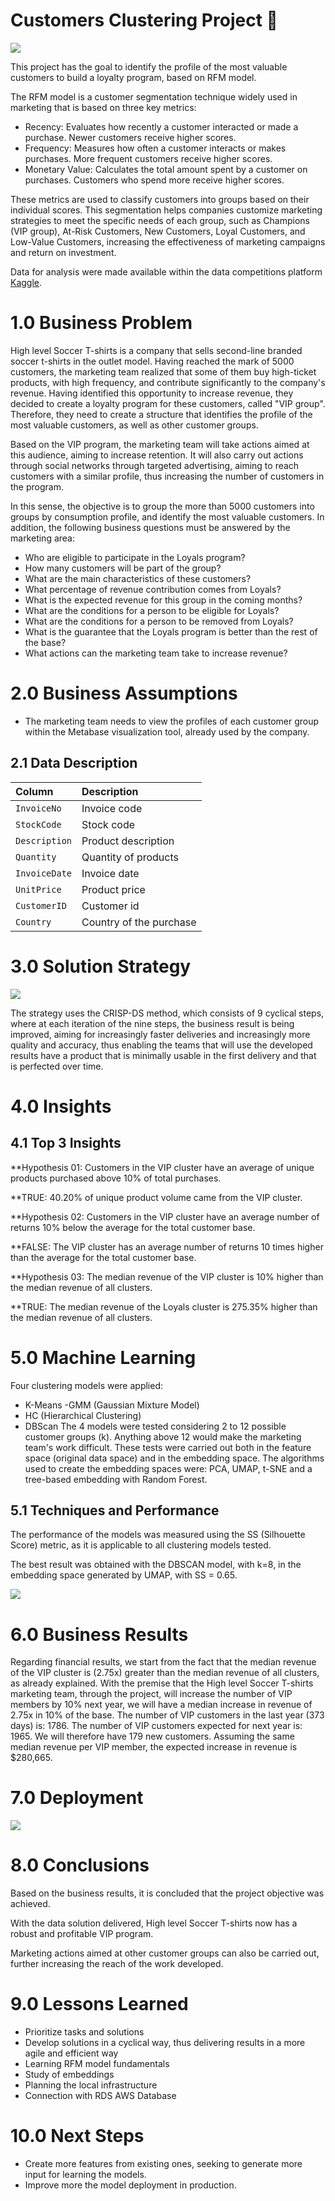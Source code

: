 # Customers Clustering Project 🏢

![](src/imgs/segment.png)

This project has the goal to identify the profile of the most valuable customers to build a loyalty program, based on RFM model.

The RFM model is a customer segmentation technique widely used in marketing that is based on three key metrics:

- Recency: Evaluates how recently a customer interacted or made a purchase. Newer customers receive higher scores.
- Frequency: Measures how often a customer interacts or makes purchases. More frequent customers receive higher scores.
- Monetary Value: Calculates the total amount spent by a customer on purchases. Customers who spend more receive higher scores.

These metrics are used to classify customers into groups based on their individual scores. This segmentation helps companies customize marketing strategies to meet the specific needs of each group, such as Champions (VIP group), At-Risk Customers, New Customers, Loyal Customers, and Low-Value Customers, increasing the effectiveness of marketing campaigns and return on investment.

Data for analysis were made available within the data competitions platform [Kaggle](https://www.kaggle.com/code/cheekonglim/uk-high-value-customers-identification/notebook).

# 1.0 Business Problem
High level Soccer T-shirts is a company that sells second-line branded soccer t-shirts in the outlet model. Having reached the mark of 5000 customers, the marketing team realized that some of them buy high-ticket products, with high frequency, and contribute significantly to the company's revenue. Having identified this opportunity to increase revenue, they decided to create a loyalty program for these customers, called "VIP group". Therefore, they need to create a structure that identifies the profile of the most valuable customers, as well as other customer groups.

Based on the VIP program, the marketing team will take actions aimed at this audience, aiming to increase retention. It will also carry out actions through social networks through targeted advertising, aiming to reach customers with a similar profile, thus increasing the number of customers in the program.

In this sense, the objective is to group the more than 5000 customers into groups by consumption profile, and identify the most valuable customers. In addition, the following business questions must be answered by the marketing area:

- Who are eligible to participate in the Loyals program?
- How many customers will be part of the group?
- What are the main characteristics of these customers?
- What percentage of revenue contribution comes from Loyals?
- What is the expected revenue for this group in the coming months?
- What are the conditions for a person to be eligible for Loyals?
- What are the conditions for a person to be removed from Loyals?
- What is the guarantee that the Loyals program is better than the rest of the base?
- What actions can the marketing team take to increase revenue?

# 2.0 Business Assumptions

- The marketing team needs to view the profiles of each customer group within the Metabase visualization tool, already used by the company.

## 2.1 Data Description

| Column            | Description                                                                                                                             |
| :---------------- | :-------------------------------------------------------------------------------------------------------------------------------------- |
| `InvoiceNo`       | Invoice code |
| `StockCode` | Stock code |
| `Description` | Product description |
| `Quantity` | Quantity of products |
| `InvoiceDate` | Invoice date                                                                                                     |
| `UnitPrice`          | Product price |
| `CustomerID` | Customer id |
| `Country` | Country of the purchase |

# 3.0 Solution Strategy

![](src/imgs/mind_map.png)

The strategy uses the CRISP-DS method, which consists of 9 cyclical steps, where at each iteration of the nine steps, the business result is being improved, aiming for increasingly faster deliveries and increasingly more quality and accuracy, thus enabling the teams that will use the developed results have a product that is minimally usable in the first delivery and that is perfected over time.

# 4.0 Insights

## 4.1 Top 3 Insights

**Hypothesis 01: Customers in the VIP cluster have an average of unique products purchased above 10% of total purchases.

**TRUE: 40.20% of unique product volume came from the VIP cluster.

**Hypothesis 02: Customers in the VIP cluster have an average number of returns 10% below the average for the total customer base.

**FALSE: The VIP cluster has an average number of returns 10 times higher than the average for the total customer base.

**Hypothesis 03: The median revenue of the VIP cluster is 10% higher than the median revenue of all clusters.

**TRUE: The median revenue of the Loyals cluster is 275.35% higher than the median revenue of all clusters.

# 5.0 Machine Learning 

Four clustering models were applied: 
- K-Means
-GMM (Gaussian Mixture Model)
- HC (Hierarchical Clustering)
- DBScan
The 4 models were tested considering 2 to 12 possible customer groups (k). Anything above 12 would make the marketing team's work difficult.
These tests were carried out both in the feature space (original data space) and in the embedding space.
The algorithms used to create the embedding spaces were: PCA, UMAP, t-SNE and a tree-based embedding with Random Forest.

## 5.1 Techniques and Performance

The performance of the models was measured using the SS (Silhouette Score) metric, as it is applicable to all clustering models tested.

The best result was obtained with the DBSCAN model, with k=8, in the embedding space generated by UMAP, with SS = 0.65.

![](src/imgs/final_clusters.png)

# 6.0 Business Results

Regarding financial results, we start from the fact that the median revenue of the VIP cluster is (2.75x) greater than the median revenue of all clusters, as already explained.
With the premise that the High level Soccer T-shirts marketing team, through the project, will increase the number of VIP members by 10% next year, we will have a median increase in revenue of 2.75x in 10% of the base.
The number of VIP customers in the last year (373 days) is: 1786.
The number of VIP customers expected for next year is: 1965.
We will therefore have 179 new customers.
Assuming the same median revenue per VIP member, the expected increase in revenue is $280,665.

# 7.0 Deployment

![](src/imgs/mind_map_clustering.png)

# 8.0 Conclusions

Based on the business results, it is concluded that the project objective was achieved.

With the data solution delivered, High level Soccer T-shirts now has a robust and profitable VIP program.

Marketing actions aimed at other customer groups can also be carried out, further increasing the reach of the work developed.

# 9.0 Lessons Learned

- Prioritize tasks and solutions
- Develop solutions in a cyclical way, thus delivering results in a more agile and efficient way
- Learning RFM model fundamentals
- Study of embeddings
- Planning the local infrastructure
- Connection with RDS AWS Database 

# 10.0 Next Steps

- Create more features from existing ones, seeking to generate more input for learning the models.
- Improve more the model deployment in production.

